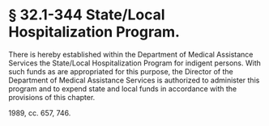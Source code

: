 # § 32.1-344 State/Local Hospitalization Program.

<p>There is hereby established within the Department of Medical Assistance Services the State/Local Hospitalization Program for indigent persons. With such funds as are appropriated for this purpose, the Director of the Department of Medical Assistance Services is authorized to administer this program and to expend state and local funds in accordance with the provisions of this chapter.</p><p>1989, cc. 657, 746.</p>